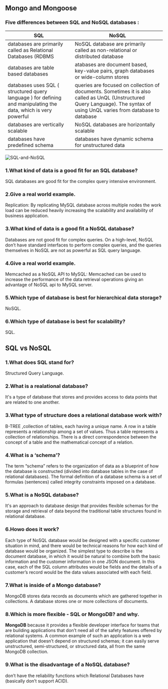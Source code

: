 ##  Mongo and Mongoose

### Five differences between **SQL** and **NoSQL** databases :
|SQL|NoSQL|
|---|---|
|databases are primarily called as Relational Databases (RDBMS|NoSQL database are primarily called as non-relational or distributed database|
|databases are table based databases|atabases are document based, key-value pairs, graph databases or wide-column stores|
|databases uses SQL ( structured query language ) for defining and manipulating the data, which is very powerful|queries are focused on collection of documents. Sometimes it is also called as UnQL (Unstructured Query Language). The syntax of using UnQL varies from database to database|
|databases are vertically scalable|NoSQL databases are horizontally scalable|
|databases have predefined schema|databases have dynamic schema for unstructured data|

![SQL-and-NoSQL](https://miro.medium.com/max/2400/0*xoC2DeugTHSh5yFV.jpg)


### 1.What kind of data is a good fit for an SQL database?
SQL databases are good fit for the complex query intensive environment.


### 2.Give a real world example.
Replication: By replicating MySQL database across multiple nodes the work load can be reduced heavily increasing the scalability and availability of business application.


### 3.What kind of data is a good fit a NoSQL database?
Databases are not good fit for complex queries. On a high-level, NoSQL don’t have standard interfaces to perform complex queries, and the queries themselves in NoSQL are not as powerful as SQL query language.


### 4.Give a real world example.
Memcached as a NoSQL API to MySQL: Memcached can be used to increase the performance of the data retrieval operations giving an advantage of NoSQL api to MySQL server.


### 5.Which type of database is best for hierarchical data storage?
NoSQL.

### 6.Which type of database is best for scalability?
SQL.

## SQL vs NoSQL

### 1.What does SQL stand for?
Structured Query Language.

### 2.What is a realational database?
It's a type of database that stores and provides access to data points that are related to one another.

### 3.What type of structure does a relational database work with?
B-TREE ,collection of tables, each having a unique name. A row in a table represents a relationship among a set of values. Thus a table represents a collection of relationships. There is a direct correspondence between the concept of a table and the mathematical concept of a relation.

### 4.What is a ‘schema’?
The term “schema” refers to the organization of data as a blueprint of how the database is constructed (divided into database tables in the case of relational databases). The formal definition of a database schema is a set of formulas (sentences) called integrity constraints imposed on a database.


### 5.What is a NoSQL database?
It's an approach to database design that provides flexible schemas for the storage and retrieval of data beyond the traditional table structures found in relational database.

### 6.Howo does it work?
Each type of NoSQL database would be designed with a specific customer situation in mind, and there would be technical reasons for how each kind of database would be organized. The simplest type to describe is the document database, in which it would be natural to combine both the basic information and the customer information in one JSON document. In this case, each of the SQL column attributes would be fields and the details of a customer’s record would be the data values associated with each field.

### 7.What is inside of a Mongo database?
MongoDB stores data records as documents which are gathered together in collections. A database stores one or more collections of documents.

### 8.Which is more flexible - SQL or MongoDB? and why.
**MongoDB** because it  provides a flexible developer interface for teams that are building applications that don’t need all of the safety features offered by relational systems. A common example of such an application is a web application that doesn’t depend on structured schemas; it can easily serve unstructured, semi-structured, or structured data, all from the same MongoDB collection.

### 9.What is the disadvantage of a NoSQL database?
don’t have the reliability functions which Relational Databases have (basically don’t support ACID).